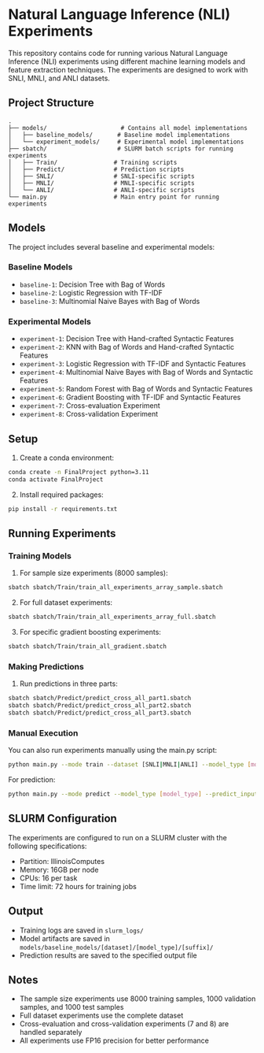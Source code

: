 # Natural Language Inference (NLI) Experiments

This repository contains code for running various Natural Language Inference (NLI) experiments using different machine learning models and feature extraction techniques. The experiments are designed to work with SNLI, MNLI, and ANLI datasets.

## Project Structure

```
.
├── models/                     # Contains all model implementations
│   ├── baseline_models/       # Baseline model implementations
│   └── experiment_models/     # Experimental model implementations
├── sbatch/                    # SLURM batch scripts for running experiments
│   ├── Train/                # Training scripts
│   ├── Predict/              # Prediction scripts
│   ├── SNLI/                 # SNLI-specific scripts
│   ├── MNLI/                 # MNLI-specific scripts
│   └── ANLI/                 # ANLI-specific scripts
└── main.py                   # Main entry point for running experiments
```

## Models

The project includes several baseline and experimental models:

### Baseline Models
- `baseline-1`: Decision Tree with Bag of Words
- `baseline-2`: Logistic Regression with TF-IDF
- `baseline-3`: Multinomial Naive Bayes with Bag of Words

### Experimental Models
- `experiment-1`: Decision Tree with Hand-crafted Syntactic Features
- `experiment-2`: KNN with Bag of Words and Hand-crafted Syntactic Features
- `experiment-3`: Logistic Regression with TF-IDF and Syntactic Features
- `experiment-4`: Multinomial Naive Bayes with Bag of Words and Syntactic Features
- `experiment-5`: Random Forest with Bag of Words and Syntactic Features
- `experiment-6`: Gradient Boosting with TF-IDF and Syntactic Features
- `experiment-7`: Cross-evaluation Experiment
- `experiment-8`: Cross-validation Experiment

## Setup

1. Create a conda environment:
```bash
conda create -n FinalProject python=3.11
conda activate FinalProject
```

2. Install required packages:
```bash
pip install -r requirements.txt
```

## Running Experiments

### Training Models

1. For sample size experiments (8000 samples):
```bash
sbatch sbatch/Train/train_all_experiments_array_sample.sbatch
```

2. For full dataset experiments:
```bash
sbatch sbatch/Train/train_all_experiments_array_full.sbatch
```

3. For specific gradient boosting experiments:
```bash
sbatch sbatch/Train/train_all_gradient.sbatch
```

### Making Predictions

1. Run predictions in three parts:
```bash
sbatch sbatch/Predict/predict_cross_all_part1.sbatch
sbatch sbatch/Predict/predict_cross_all_part2.sbatch
sbatch sbatch/Predict/predict_cross_all_part3.sbatch
```

### Manual Execution

You can also run experiments manually using the main.py script:

```bash
python main.py --mode train --dataset [SNLI|MNLI|ANLI] --model_type [model_type] --sample_size [size]
```

For prediction:
```bash
python main.py --mode predict --model_type [model_type] --predict_input_dataset [dataset] --predict_input_suffix [suffix]
```

## SLURM Configuration

The experiments are configured to run on a SLURM cluster with the following specifications:
- Partition: IllinoisComputes
- Memory: 16GB per node
- CPUs: 16 per task
- Time limit: 72 hours for training jobs

## Output

- Training logs are saved in `slurm_logs/`
- Model artifacts are saved in `models/baseline_models/[dataset]/[model_type]/[suffix]/`
- Prediction results are saved to the specified output file

## Notes

- The sample size experiments use 8000 training samples, 1000 validation samples, and 1000 test samples
- Full dataset experiments use the complete dataset
- Cross-evaluation and cross-validation experiments (7 and 8) are handled separately
- All experiments use FP16 precision for better performance
